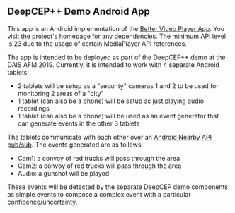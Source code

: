 ## DeepCEP++ Demo Android App

This app is an Android implementation of the [Better Video Player App](https://github.com/halilozercan/BetterVideoPlayer). You visit the project's homepage for any dependencies. The minimum API level is 23 due to the usage of certain MediaPlayer API references.

The app is intended to be deployed as part of the DeepCEP++ demo at the DAIS AFM 2019. Currently, it is intended to work with 4 separate Android tablets:
* 2 tablets will be setup as a "security" cameras 1 and 2 to be used for monitoring 2 areas of a "city"
* 1 tablet (can also be a phone) will be setup as just playing audio recordings
* 1 tablet (can also be a phone) will be used as an event generator that can generate events in the other 3 tablets

The tablets communicate with each other over an [Android Nearby API pub/sub](https://developers.google.com/nearby/messages/android/pub-sub). The events generated are as follows:
* Cam1: a convoy of red trucks will pass through the area
* Cam2: a convoy of red trucks will pass through the area
* Audio: a gunshot will be played

These events will be detected by the separate DeepCEP demo components as simple events to compose a complex event with a particular confidence/uncertainty.
